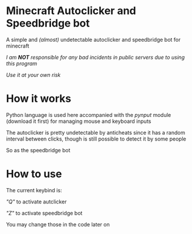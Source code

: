 # Minecraft Autoclicker and Speedbridge bot
A simple and _(almost)_ undetectable autoclicker and speedbridge bot for minecraft

_I am **NOT** responsible for any bad incidents in public servers due to using this program_

_Use it at your own risk_


# How it works
Python language is used here accompanied with the _pynput_ module (download it first) for managing mouse and keyboard inputs

The autoclicker is pretty undetectable by anticheats since it has a random interval between clicks, though is still possible to detect it by some people

So as the speedbridge bot

# How to use
The current keybind is:

_"Q"_ to activate autclicker

_"Z"_ to activate speedbridge bot

You may change those in the code later on
